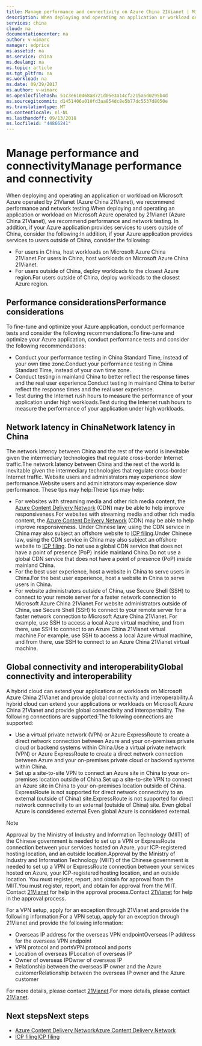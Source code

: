 ```yaml
---
title: Manage performance and connectivity on Azure China 21Vianet | Microsoft Docs
description: When deploying and operating an application or workload on Microsoft Azure China 21Vianet, we recommend performance and network testing. If your Azure application provides services to users outside of China, there are other considerations as well.
services: china
cloud: na
documentationcenter: na
author: v-wimarc
manager: edprice
ms.assetid: na
ms.service: china
ms.devlang: na
ms.topic: article
ms.tgt_pltfrm: na
ms.workload: na
ms.date: 09/29/2017
ms.author: v-wimarc
ms.openlocfilehash: 51c3e610468a8721d05e3a14cf2215a5d0295b4d
ms.sourcegitcommit: d1451406a010fd3aa854dc8e5b77dc5537d8050e
ms.translationtype: MT
ms.contentlocale: nl-NL
ms.lasthandoff: 09/13/2018
ms.locfileid: "44866241"
---
```

# <a name="manage-performance-and-connectivity"></a><span data-ttu-id="e0ec2-104">Manage performance and connectivity</span><span class="sxs-lookup"><span data-stu-id="e0ec2-104">Manage performance and connectivity</span></span>
<span data-ttu-id="e0ec2-105">When deploying and operating an application or workload on Microsoft Azure operated by 21Vianet (Azure China 21Vianet), we recommend performance and network testing.</span><span class="sxs-lookup"><span data-stu-id="e0ec2-105">When deploying and operating an application or workload on Microsoft Azure operated by 21Vianet (Azure China 21Vianet), we recommend performance and network testing.</span></span> <span data-ttu-id="e0ec2-106">In addition, if your Azure application provides services to users outside of China, consider the following:</span><span class="sxs-lookup"><span data-stu-id="e0ec2-106">In addition, if your Azure application provides services to users outside of China, consider the following:</span></span>
- <span data-ttu-id="e0ec2-107">For users in China, host workloads on Microsoft Azure China 21Vianet.</span><span class="sxs-lookup"><span data-stu-id="e0ec2-107">For users in China, host workloads on Microsoft Azure China 21Vianet.</span></span>
- <span data-ttu-id="e0ec2-108">For users outside of China, deploy workloads to the closest Azure region.</span><span class="sxs-lookup"><span data-stu-id="e0ec2-108">For users outside of China, deploy workloads to the closest Azure region.</span></span>

## <a name="performance-considerations"></a><span data-ttu-id="e0ec2-109">Performance considerations</span><span class="sxs-lookup"><span data-stu-id="e0ec2-109">Performance considerations</span></span>
<span data-ttu-id="e0ec2-110">To fine-tune and optimize your Azure application, conduct performance tests and consider the following recommendations:</span><span class="sxs-lookup"><span data-stu-id="e0ec2-110">To fine-tune and optimize your Azure application, conduct performance tests and consider the following recommendations:</span></span> 
- <span data-ttu-id="e0ec2-111">Conduct your performance testing in China Standard Time, instead of your own time zone.</span><span class="sxs-lookup"><span data-stu-id="e0ec2-111">Conduct your performance testing in China Standard Time, instead of your own time zone.</span></span> 
- <span data-ttu-id="e0ec2-112">Conduct testing in mainland China to better reflect the response times and the real user experience.</span><span class="sxs-lookup"><span data-stu-id="e0ec2-112">Conduct testing in mainland China to better reflect the response times and the real user experience.</span></span>
- <span data-ttu-id="e0ec2-113">Test during the Internet rush hours to measure the performance of your application under high workloads.</span><span class="sxs-lookup"><span data-stu-id="e0ec2-113">Test during the Internet rush hours to measure the performance of your application under high workloads.</span></span> 

## <a name="network-latency-in-china"></a><span data-ttu-id="e0ec2-114">Network latency in China</span><span class="sxs-lookup"><span data-stu-id="e0ec2-114">Network latency in China</span></span>
<span data-ttu-id="e0ec2-115">The network latency between China and the rest of the world is inevitable given the intermediary technologies that regulate cross-border Internet traffic.</span><span class="sxs-lookup"><span data-stu-id="e0ec2-115">The network latency between China and the rest of the world is inevitable given the intermediary technologies that regulate cross-border Internet traffic.</span></span> <span data-ttu-id="e0ec2-116">Website users and administrators may experience slow performance.</span><span class="sxs-lookup"><span data-stu-id="e0ec2-116">Website users and administrators may experience slow performance.</span></span> <span data-ttu-id="e0ec2-117">These tips may help:</span><span class="sxs-lookup"><span data-stu-id="e0ec2-117">These tips may help:</span></span> 
- <span data-ttu-id="e0ec2-118">For websites with streaming media and other rich media content, the [Azure Content Delivery Network](/azure/china/china-get-started-service-cdn) (CDN) may be able to help improve responsiveness.</span><span class="sxs-lookup"><span data-stu-id="e0ec2-118">For websites with streaming media and other rich media content, the [Azure Content Delivery Network](/azure/china/china-get-started-service-cdn) (CDN) may be able to help improve responsiveness.</span></span> <span data-ttu-id="e0ec2-119">Under Chinese law, using the CDN service in China may also subject an offshore website to [ICP filing](/azure/china/china-overview-policies).</span><span class="sxs-lookup"><span data-stu-id="e0ec2-119">Under Chinese law, using the CDN service in China may also subject an offshore website to [ICP filing](/azure/china/china-overview-policies).</span></span> <span data-ttu-id="e0ec2-120">Do not use a global CDN service that does not have a point of presence (PoP) inside mainland China.</span><span class="sxs-lookup"><span data-stu-id="e0ec2-120">Do not use a global CDN service that does not have a point of presence (PoP) inside mainland China.</span></span>
- <span data-ttu-id="e0ec2-121">For the best user experience, host a website in China to serve users in China.</span><span class="sxs-lookup"><span data-stu-id="e0ec2-121">For the best user experience, host a website in China to serve users in China.</span></span>
- <span data-ttu-id="e0ec2-122">For website administrators outside of China, use Secure Shell (SSH) to connect to your remote server for a faster network connection to Microsoft Azure China 21Vianet.</span><span class="sxs-lookup"><span data-stu-id="e0ec2-122">For website administrators outside of China, use Secure Shell (SSH) to connect to your remote server for a faster network connection to Microsoft Azure China 21Vianet.</span></span> <span data-ttu-id="e0ec2-123">For example, use SSH to access a local Azure virtual machine, and from there, use SSH to connect to an Azure China 21Vianet virtual machine.</span><span class="sxs-lookup"><span data-stu-id="e0ec2-123">For example, use SSH to access a local Azure virtual machine, and from there, use SSH to connect to an Azure China 21Vianet virtual machine.</span></span> 

## <a name="global-connectivity-and-interoperability"></a><span data-ttu-id="e0ec2-124">Global connectivity and interoperability</span><span class="sxs-lookup"><span data-stu-id="e0ec2-124">Global connectivity and interoperability</span></span>
<span data-ttu-id="e0ec2-125">A hybrid cloud can extend your applications or workloads on Microsoft Azure China 21Vianet and provide global connectivity and interoperability.</span><span class="sxs-lookup"><span data-stu-id="e0ec2-125">A hybrid cloud can extend your applications or workloads on Microsoft Azure China 21Vianet and provide global connectivity and interoperability.</span></span> <span data-ttu-id="e0ec2-126">The following connections are supported:</span><span class="sxs-lookup"><span data-stu-id="e0ec2-126">The following connections are supported:</span></span>
- <span data-ttu-id="e0ec2-127">Use a virtual private network (VPN) or Azure ExpressRoute to create a direct network connection between Azure and your on-premises private cloud or backend systems within China.</span><span class="sxs-lookup"><span data-stu-id="e0ec2-127">Use a virtual private network (VPN) or Azure ExpressRoute to create a direct network connection between Azure and your on-premises private cloud or backend systems within China.</span></span>
- <span data-ttu-id="e0ec2-128">Set up a site-to-site VPN to connect an Azure site in China to your on-premises location outside of China.</span><span class="sxs-lookup"><span data-stu-id="e0ec2-128">Set up a site-to-site VPN to connect an Azure site in China to your on-premises location outside of China.</span></span> <span data-ttu-id="e0ec2-129">ExpressRoute is not supported for direct network connectivity to an external (outside of China) site.</span><span class="sxs-lookup"><span data-stu-id="e0ec2-129">ExpressRoute is not supported for direct network connectivity to an external (outside of China) site.</span></span> <span data-ttu-id="e0ec2-130">Even global Azure is considered external.</span><span class="sxs-lookup"><span data-stu-id="e0ec2-130">Even global Azure is considered external.</span></span>

> [!NOTE]
> <span data-ttu-id="e0ec2-131">Approval by the Ministry of Industry and Information Technology (MIIT) of the Chinese government is needed to set up a VPN or ExpressRoute connection between your services hosted on Azure, your ICP-registered hosting location, and an outside location.</span><span class="sxs-lookup"><span data-stu-id="e0ec2-131">Approval by the Ministry of Industry and Information Technology (MIIT) of the Chinese government is needed to set up a VPN or ExpressRoute connection between your services hosted on Azure, your ICP-registered hosting location, and an outside location.</span></span> <span data-ttu-id="e0ec2-132">You must register, report, and obtain for approval from the MIIT.</span><span class="sxs-lookup"><span data-stu-id="e0ec2-132">You must register, report, and obtain for approval from the MIIT.</span></span> <span data-ttu-id="e0ec2-133">Contact [21Vianet](mailto:icpsupport@oe.21vianet.com) for help in the approval process.</span><span class="sxs-lookup"><span data-stu-id="e0ec2-133">Contact [21Vianet](mailto:icpsupport@oe.21vianet.com) for help in the approval process.</span></span>

<span data-ttu-id="e0ec2-134">For a VPN setup, apply for an exception through 21Vianet and provide the following information:</span><span class="sxs-lookup"><span data-stu-id="e0ec2-134">For a VPN setup, apply for an exception through 21Vianet and provide the following information:</span></span>
- <span data-ttu-id="e0ec2-135">Overseas IP address for the overseas VPN endpoint</span><span class="sxs-lookup"><span data-stu-id="e0ec2-135">Overseas IP address for the overseas VPN endpoint</span></span>
- <span data-ttu-id="e0ec2-136">VPN protocol and ports</span><span class="sxs-lookup"><span data-stu-id="e0ec2-136">VPN protocol and ports</span></span>
- <span data-ttu-id="e0ec2-137">Location of overseas IP</span><span class="sxs-lookup"><span data-stu-id="e0ec2-137">Location of overseas IP</span></span>
- <span data-ttu-id="e0ec2-138">Owner of overseas IP</span><span class="sxs-lookup"><span data-stu-id="e0ec2-138">Owner of overseas IP</span></span>
- <span data-ttu-id="e0ec2-139">Relationship between the overseas IP owner and the Azure customer</span><span class="sxs-lookup"><span data-stu-id="e0ec2-139">Relationship between the overseas IP owner and the Azure customer</span></span>

<span data-ttu-id="e0ec2-140">For more details, please contact [21Vianet](mailto:icpsupport@oe.21vianet.com).</span><span class="sxs-lookup"><span data-stu-id="e0ec2-140">For more details, please contact [21Vianet](mailto:icpsupport@oe.21vianet.com).</span></span>

## <a name="next-steps"></a><span data-ttu-id="e0ec2-141">Next steps</span><span class="sxs-lookup"><span data-stu-id="e0ec2-141">Next steps</span></span>
- [<span data-ttu-id="e0ec2-142">Azure Content Delivery Network</span><span class="sxs-lookup"><span data-stu-id="e0ec2-142">Azure Content Delivery Network</span></span>](/azure/china/china-get-started-service-cdn)
- [<span data-ttu-id="e0ec2-143">ICP filing</span><span class="sxs-lookup"><span data-stu-id="e0ec2-143">ICP filing</span></span>](/azure/china/china-overview-policies)


